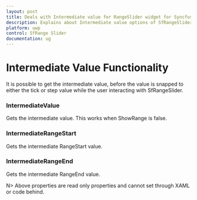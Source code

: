 ```yaml
---
layout: post
title: Deals with Intermediate value for RangeSlider widget for Syncfusion UWP
description: Explains about Intermediate value options of SfRangeSlider control for UWP 
platform: uwp
control: SfRange Slider 
documentation: ug
---
```


# Intermediate Value Functionality 

It is possible to get the intermediate value, before the value is snapped to either the tick or step value while the user interacting with SfRangeSlider. 

### IntermediateValue 

Gets the intermediate value. This works when ShowRange is false. 



### IntermediateRangeStart  

Gets the intermediate RangeStart value. 



### IntermediateRangeEnd 

Gets the intermediate RangeEnd value.  

N>  Above properties are read only properties and cannot set through XAML or code behind. 

